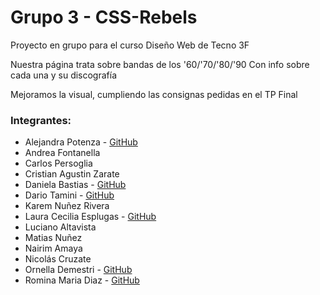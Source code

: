 # Grupo 3 - CSS-Rebels

Proyecto en grupo para el curso Diseño Web de Tecno 3F

Nuestra página trata sobre bandas de los '60/'70/'80/'90 Con info sobre cada una y su discografía

Mejoramos la visual, cumpliendo las consignas pedidas en el TP Final

### Integrantes:
- Alejandra Potenza - [GitHub](https://github.com/Alelita6)
- Andrea Fontanella
- Carlos Persoglia
- Cristian Agustin Zarate
- Daniela Bastias - [GitHub](https://github.com/Nannys-cmd/)
- Dario Tamini - [GitHub](https://github.com/Daro2080)
- Karem Nuñez Rivera
- Laura Cecilia Esplugas - [GitHub](https://github.com/lauraesplugas2022)
- Luciano Altavista
- Matias Nuñez
- Nairim Amaya
- Nicolás Cruzate
- Ornella Demestri - [GitHub](https://github.com/Dola1792)
- Romina Maria Diaz - [GitHub](https://github.com/Estrella-Bruta)

